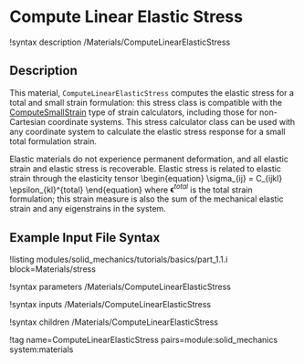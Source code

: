 # Compute Linear Elastic Stress

!syntax description /Materials/ComputeLinearElasticStress

## Description

This material, `ComputeLinearElasticStress` computes the elastic stress for a total and small strain formulation: this stress class is compatible with the [ComputeSmallStrain](/ComputeSmallStrain.md) type of strain calculators, including those for non-Cartesian coordinate systems.
This stress calculator class can be used with any coordinate system to calculate the elastic stress response for a small total formulation strain.

Elastic materials do not experience permanent deformation, and all elastic strain and elastic stress is recoverable. Elastic stress is related to elastic strain through the elasticity tensor
\begin{equation}
\sigma_{ij} = C_{ijkl} \epsilon_{kl}^{total}
\end{equation}
where $\boldsymbol{\epsilon}^{total}$ is the total strain formulation; this strain measure is also the sum of the mechanical elastic strain and any eigenstrains in the system.

## Example Input File Syntax

!listing modules/solid_mechanics/tutorials/basics/part_1.1.i block=Materials/stress


!syntax parameters /Materials/ComputeLinearElasticStress

!syntax inputs /Materials/ComputeLinearElasticStress

!syntax children /Materials/ComputeLinearElasticStress

!tag name=ComputeLinearElasticStress pairs=module:solid_mechanics system:materials
